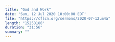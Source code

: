 ```yaml
---
title: "God and Work"
date: 'Sun, 12 Jul 2020 10:00:00 EDT'
file: "https://cflcn.org/sermons/2020-07-12.m4a"
length: "15258186"
duration: "31:56"
summary: ""
---
```

